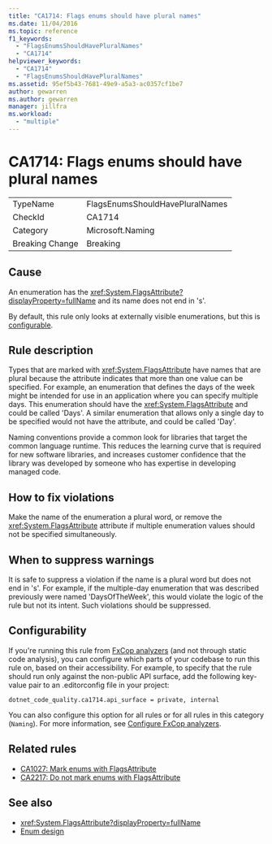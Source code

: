 ```yaml
---
title: "CA1714: Flags enums should have plural names"
ms.date: 11/04/2016
ms.topic: reference
f1_keywords:
  - "FlagsEnumsShouldHavePluralNames"
  - "CA1714"
helpviewer_keywords:
  - "CA1714"
  - "FlagsEnumsShouldHavePluralNames"
ms.assetid: 95ef5b43-7681-49e9-a5a3-ac0357cf1be7
author: gewarren
ms.author: gewarren
manager: jillfra
ms.workload:
  - "multiple"
---
```

# CA1714: Flags enums should have plural names

|||
|-|-|
|TypeName|FlagsEnumsShouldHavePluralNames|
|CheckId|CA1714|
|Category|Microsoft.Naming|
|Breaking Change|Breaking|

## Cause

An enumeration has the <xref:System.FlagsAttribute?displayProperty=fullName> and its name does not end in 's'.

By default, this rule only looks at externally visible enumerations, but this is [configurable](#configurability).

## Rule description

Types that are marked with <xref:System.FlagsAttribute> have names that are plural because the attribute indicates that more than one value can be specified. For example, an enumeration that defines the days of the week might be intended for use in an application where you can specify multiple days. This enumeration should have the <xref:System.FlagsAttribute> and could be called 'Days'. A similar enumeration that allows only a single day to be specified would not have the attribute, and could be called 'Day'.

Naming conventions provide a common look for libraries that target the common language runtime. This reduces the learning curve that is required for new software libraries, and increases customer confidence that the library was developed by someone who has expertise in developing managed code.

## How to fix violations

Make the name of the enumeration a plural word, or remove the <xref:System.FlagsAttribute> attribute if multiple enumeration values should not be specified simultaneously.

## When to suppress warnings

It is safe to suppress a violation if the name is a plural word but does not end in 's'. For example, if the multiple-day enumeration that was described previously were named 'DaysOfTheWeek', this would violate the logic of the rule but not its intent. Such violations should be suppressed.

## Configurability

If you're running this rule from [FxCop analyzers](install-fxcop-analyzers.md) (and not through static code analysis), you can configure which parts of your codebase to run this rule on, based on their accessibility. For example, to specify that the rule should run only against the non-public API surface, add the following key-value pair to an .editorconfig file in your project:

```
dotnet_code_quality.ca1714.api_surface = private, internal
```

You can also configure this option for all rules or for all rules in this category (`Naming`). For more information, see [Configure FxCop analyzers](configure-fxcop-analyzers.md).

## Related rules

- [CA1027: Mark enums with FlagsAttribute](../code-quality/ca1027-mark-enums-with-flagsattribute.md)
- [CA2217: Do not mark enums with FlagsAttribute](../code-quality/ca2217-do-not-mark-enums-with-flagsattribute.md)

## See also

- <xref:System.FlagsAttribute?displayProperty=fullName>
- [Enum design](/dotnet/standard/design-guidelines/enum)